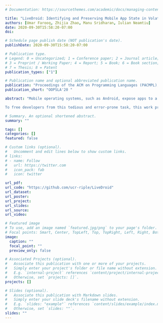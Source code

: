 ```yaml
---
# Documentation: https://sourcethemes.com/academic/docs/managing-content/

title: "LiveDroid: Identifying and Preserving Mobile App State in Volatile Runtime Environments"
authors: [Umar Farooq, Zhijia Zhao, Manu Sridharan, Iulian Neamtiu]
date: 2020-09-30T15:58:20-07:00
doi: 

# Schedule page publish date (NOT publication's date).
publishDate: 2020-09-30T15:58:20-07:00

# Publication type.
# Legend: 0 = Uncategorized; 1 = Conference paper; 2 = Journal article;
# 3 = Preprint / Working Paper; 4 = Report; 5 = Book; 6 = Book section;
# 7 = Thesis; 8 = Patent
publication_types: ["1"]

# Publication name and optional abbreviated publication name.
publication: "Proceedings of the ACM on Programming Languages (PACMPL), Volume 3, Issue OOPSLA, 2020"
publication_short: "OOPSLA'20 "

abstract: "Mobile operating systems, such as Android, expose apps to a volatile runtime environment. For example, app state that reflects past user interaction can be destroyed implicitly, in response to runtime changes (e.g., screen rotation) or high memory pressure. Developers are therefore responsible for identifying that app state affected by volatility and preserving it across app lifecycles. When handled inappropriately, the app may lose state or end up in an inconsistent state when users return to the app.

To free developers from this tedious and error-prone task, this work proposes a systematic solution -- LiveDroid, which automatically and precisely identifies the app state, saves it before the app gets destroyed, and recovers it when users return to the app. LiveDroid consists of: (i) a static analyzer that reasons about data uses to pinpoint the critical data set that capture the user interaction, and (ii) a runtime system that manages the data saving and recovering. We implemented LiveDroid as a plugin in Android Studio and a patching tool for APKs. Our evaluation shows that LiveDroid can be successfully applied to 966 Android apps. A focused study with 36 Android apps shows that LiveDroid identifies app state much more precisely than existing work. As a result, on average, LiveDroid is able to reduce the costs of state saving and restoring by 16.6X (1.7X - 141.1X) and 9.5X (1.1X - 43.8X), respectively. Furthermore, compared with the manual state handling performed by developers, our analysis reveals a set of 46 app state issues due to the incomplete state saving/restoring, all of which can be successfully eliminated by LiveDroid."

# Summary. An optional shortened abstract.
summary: ""

tags: []
categories: []
featured: false

# Custom links (optional).
#   Uncomment and edit lines below to show custom links.
# links:
# - name: Follow
#   url: https://twitter.com
#   icon_pack: fab
#   icon: twitter

url_pdf:
url_code: "https://github.com/ucr-riple/LiveDroid"
url_dataset:
url_poster:
url_project:
url_slides:
url_source:
url_video:

# Featured image
# To use, add an image named `featured.jpg/png` to your page's folder. 
# Focal points: Smart, Center, TopLeft, Top, TopRight, Left, Right, BottomLeft, Bottom, BottomRight.
image:
  caption: ""
  focal_point: ""
  preview_only: false

# Associated Projects (optional).
#   Associate this publication with one or more of your projects.
#   Simply enter your project's folder or file name without extension.
#   E.g. `internal-project` references `content/project/internal-project/index.md`.
#   Otherwise, set `projects: []`.
projects: []

# Slides (optional).
#   Associate this publication with Markdown slides.
#   Simply enter your slide deck's filename without extension.
#   E.g. `slides: "example"` references `content/slides/example/index.md`.
#   Otherwise, set `slides: ""`.
slides: ""
---
```

